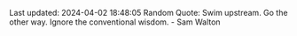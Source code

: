 Last updated: 2024-04-02 18:48:05
Random Quote: Swim upstream. Go the other way. Ignore the conventional wisdom. - Sam Walton